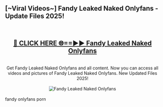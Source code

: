 <h2>[~Viral Videos~] Fandy Leaked Naked Onlyfans - Update Files 2025!</h2>
<br>
<div align="center">
<h2><a href="https://betterlinks.top/A2PfLJ" rel="nofollow">🔴 CLICK HERE 🌐==►► Fandy Leaked Naked Onlyfans</a></h2>
<br>
Get Fandy Leaked Naked Onlyfans and all content. Now you can access all videos and pictures of Fandy Leaked Naked Onlyfans. New Updated Files 2025!
<br>
<br>
<a href="https://betterlinks.top/A2PfLJ" rel="nofollow" data-target="animated-image.originalLink"><img src="https://i.ibb.co.com/WyWwxjT/player-gif2.gif" alt="Fandy Leaked Naked Onlyfans" style="max-width: 100%; display: inline-block;" data-target="animated-image.originalImage"></a>
</div>
<br>
fandy onlyfans porn